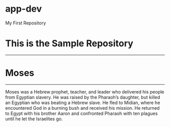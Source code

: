 # app-dev
My First Repository
# This is the Sample Repository 
---
# Moses
---
Moses was a Hebrew prophet, teacher, and leader who delivered his people from Egyptian slavery. He was raised by the Pharaoh’s daughter, but killed an Egyptian who was beating a Hebrew slave. He fled to Midian, where he encountered God in a burning bush and received his mission. He returned to Egypt with his brother Aaron and confronted Pharaoh with ten plagues until he let the Israelites go. 
